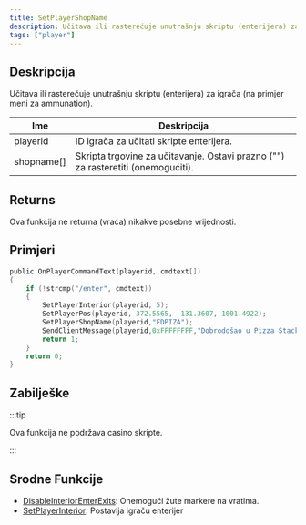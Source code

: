```yaml
---
title: SetPlayerShopName
description: Učitava ili rasterećuje unutrašnju skriptu (enterijera) za igrača (na primjer meni za ammunation).
tags: ["player"]
---
```


## Deskripcija

Učitava ili rasterećuje unutrašnju skriptu (enterijera) za igrača (na primjer meni za ammunation).

| Ime        | Deskripcija                                                                      |
| ---------- | -------------------------------------------------------------------------------- |
| playerid   | ID igrača za učitati skripte enterijera.                                         |
| shopname[] | Skripta trgovine za učitavanje. Ostavi prazno ("") za rasteretiti (onemogućiti). |

## Returns

Ova funkcija ne returna (vraća) nikakve posebne vrijednosti.

## Primjeri

```c
public OnPlayerCommandText(playerid, cmdtext[])
{
    if (!strcmp("/enter", cmdtext))
    {
        SetPlayerInterior(playerid, 5);
        SetPlayerPos(playerid, 372.5565, -131.3607, 1001.4922);
        SetPlayerShopName(playerid,"FDPIZA");
        SendClientMessage(playerid,0xFFFFFFFF,"Dobrodošao u Pizza Stack!");
        return 1;
    }
    return 0;
}
```

## Zabilješke

:::tip

Ova funkcija ne podržava casino skripte.

:::

## Srodne Funkcije

- [DisableInteriorEnterExits](DisableInteriorEnterExits): Onemogući žute markere na vratima.
- [SetPlayerInterior](SetPlayerInterior): Postavlja igraču enterijer
